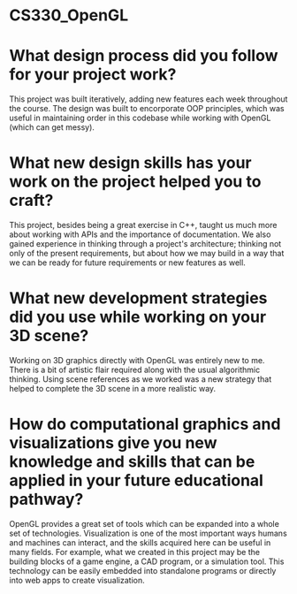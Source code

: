 # CS330_OpenGL

# What design process did you follow for your project work?

This project was built iteratively, adding new features each week throughout the course. The design was built to encorporate OOP principles, which was useful in maintaining order in this codebase while working with OpenGL (which can get messy).

# What new design skills has your work on the project helped you to craft?

This project, besides being a great exercise in C++, taught us much more about working with APIs and the importance of documentation. We also gained experience in thinking through a project's architecture; thinking not only of the present requirements, but about how we may build in a way that we can be ready for future requirements or new features as well. 

# What new development strategies did you use while working on your 3D scene?

Working on 3D graphics directly with OpenGL was entirely new to me. There is a bit of artistic flair required along with the usual algorithmic thinking. Using scene references as we worked was a new strategy that helped to complete the 3D scene in a more realistic way. 

# How do computational graphics and visualizations give you new knowledge and skills that can be applied in your future educational pathway?

OpenGL provides a great set of tools which can be expanded into a whole set of technologies. Visualization is one of the most important ways humans and machines can interact, and the skills acquired here can be useful in many fields. For example, what we created in this project may be the building blocks of a game engine, a CAD program, or a simulation tool. This technology can be easily embedded into standalone programs or directly into web apps to create visualization.

